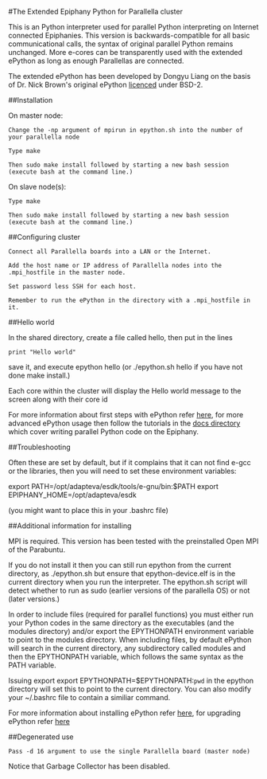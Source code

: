 #The Extended Epiphany Python for Parallella cluster

This is an Python interpreter used for parallel Python interpreting on Internet connected Epiphanies.
This version is backwards-compatible for all basic communicational calls, the syntax of original parallel Python remains unchanged.
More e-cores can be transparently used with the extended ePython as long as enough Parallellas are connected.

The extended ePython has been developed by Dongyu Liang on the basis of Dr. Nick Brown's original ePython [licenced](LICENCE) under BSD-2.

##Installation

  On master node:

    Change the -np argument of mpirun in epython.sh into the number of your parallella node

    Type make

    Then sudo make install followed by starting a new bash session (execute bash at the command line.)

  On slave node(s):

    Type make

    Then sudo make install followed by starting a new bash session (execute bash at the command line.)

##Configuring cluster

    Connect all Parallella boards into a LAN or the Internet.

    Add the host name or IP address of Parallella nodes into the .mpi_hostfile in the master node.

    Set password less SSH for each host.

    Remember to run the ePython in the directory with a .mpi_hostfile in it.

##Hello world

  In the shared directory, create a file called hello, then put in the lines
  
    print "Hello world"

  save it, and execute epython hello (or ./epython.sh hello if you have not done make install.)

  Each core within the cluster will display the Hello world message to the screen along with their core id

  For more information about first steps with ePython refer [here](docs/tutorial1.md), for more advanced ePython usage then follow the  tutorials in the [docs directory](docs) which cover writing parallel Python code on the Epiphany.

##Troubleshooting

  Often these are set by default, but if it complains that it can not find e-gcc or the libraries, then you will need to set these  environment variables:

  export PATH=/opt/adapteva/esdk/tools/e-gnu/bin:$PATH
  export EPIPHANY_HOME=/opt/adapteva/esdk

(you might want to place this in your .bashrc file)

##Additional information for installing

MPI is required. This version has been tested with the preinstalled Open MPI of the Parabuntu.

If you do not install it then you can still run epython from the current directory, as ./epython.sh but ensure that epython-device.elf is in the current directory when you run the interpreter. The epython.sh script will detect whether to run as sudo (earlier versions of the parallella OS) or not (later versions.)

In order to include files (required for parallel functions) you must either run your Python codes in the same directory as the executables (and the modules directory) and/or export the EPYTHONPATH environment variable to point to the modules directory. When including files, by default ePython will search in the current directory, any subdirectory called modules and then the EPYTHONPATH variable, which follows the same syntax as the PATH variable.

Issuing export export EPYTHONPATH=$EPYTHONPATH:`pwd` in the epython directory will set this to point to the current directory. You can also modify your ~/.bashrc file to contain a similiar command.

For more information about installing ePython refer [here](docs/tutorial1.md), for upgrading ePython refer [here](docs/installupgrade.md)

##Degenerated use

    Pass -d 16 argument to use the single Parallella board (master node)
    
  Notice that Garbage Collector has been disabled.
